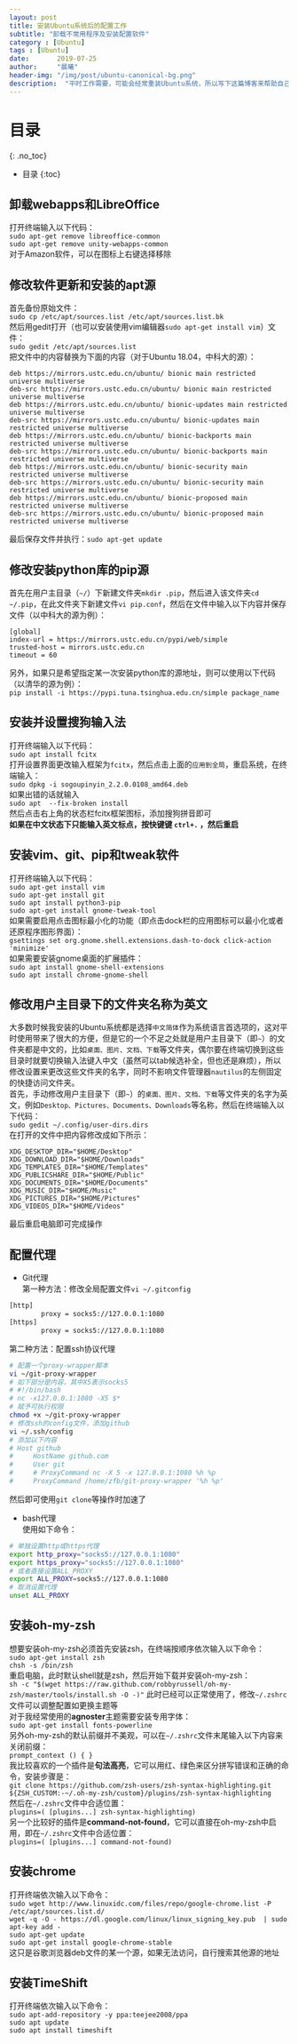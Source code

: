 ```yaml
---
layout: post
title: 安装Ubuntu系统后的配置工作
subtitle: "卸载不常用程序及安装配置软件"
category : [Ubuntu]
tags : [Ubuntu]
date:       2019-07-25
author:     "晨曦"
header-img: "/img/post/ubuntu-canonical-bg.png"
description:  "平时工作需要，可能会经常重装Ubuntu系统，所以写下这篇博客来帮助自己快速进行配置"
---
```

  
# 目录
{: .no_toc}

* 目录
{:toc}


## 卸载webapps和LibreOffice
打开终端输入以下代码：  
`sudo apt-get remove libreoffice-common`  
`sudo apt-get remove unity-webapps-common`  
对于Amazon软件，可以在图标上右键选择移除
## 修改软件更新和安装的apt源
首先备份原始文件：  
`sudo cp /etc/apt/sources.list /etc/apt/sources.list.bk`  
然后用gedit打开（也可以安装使用vim编辑器`sudo apt-get install vim`）文件：  
`sudo gedit /etc/apt/sources.list`  
把文件中的内容替换为下面的内容（对于Ubuntu 18.04，中科大的源）：  
```
deb https://mirrors.ustc.edu.cn/ubuntu/ bionic main restricted universe multiverse
deb-src https://mirrors.ustc.edu.cn/ubuntu/ bionic main restricted universe multiverse
deb https://mirrors.ustc.edu.cn/ubuntu/ bionic-updates main restricted universe multiverse
deb-src https://mirrors.ustc.edu.cn/ubuntu/ bionic-updates main restricted universe multiverse
deb https://mirrors.ustc.edu.cn/ubuntu/ bionic-backports main restricted universe multiverse
deb-src https://mirrors.ustc.edu.cn/ubuntu/ bionic-backports main restricted universe multiverse
deb https://mirrors.ustc.edu.cn/ubuntu/ bionic-security main restricted universe multiverse
deb-src https://mirrors.ustc.edu.cn/ubuntu/ bionic-security main restricted universe multiverse
deb https://mirrors.ustc.edu.cn/ubuntu/ bionic-proposed main restricted universe multiverse
deb-src https://mirrors.ustc.edu.cn/ubuntu/ bionic-proposed main restricted universe multiverse
```
最后保存文件并执行：`sudo apt-get update`  
## 修改安装python库的pip源
首先在用户主目录（`~/`）下新建文件夹`mkdir .pip`，然后进入该文件夹`cd ~/.pip`，在此文件夹下新建文件`vi pip.conf`，然后在文件中输入以下内容并保存文件（以中科大的源为例）：  
```
[global]
index-url = https://mirrors.ustc.edu.cn/pypi/web/simple
trusted-host = mirrors.ustc.edu.cn
timeout = 60
```
另外，如果只是希望指定某一次安装python库的源地址，则可以使用以下代码（以清华的源为例）：  
`pip install -i https://pypi.tuna.tsinghua.edu.cn/simple package_name`
## 安装并设置搜狗输入法
打开终端输入以下代码：  
`sudo apt install fcitx`  
打开设置界面更改输入框架为`fcitx`，然后点击上面的`应用到全局`，重启系统，在终端输入：  
`sudo dpkg -i sogoupinyin_2.2.0.0108_amd64.deb`  
如果出错的话就输入   
`sudo apt  --fix-broken install`  
然后点击右上角的状态栏fcitx框架图标，添加搜狗拼音即可   
**如果在中文状态下只能输入英文标点，按快键键 `ctrl+.` ，然后重启**
## 安装vim、git、pip和tweak软件
打开终端输入以下代码：  
`sudo apt-get install vim`  
`sudo apt-get install git`  
`sudo apt install python3-pip`  
`sudo apt-get install gnome-tweak-tool`  
如果需要启用点击图标最小化的功能（即点击dock栏的应用图标可以最小化或者还原程序图形界面）：  
`gsettings set org.gnome.shell.extensions.dash-to-dock click-action 'minimize'`  
如果需要安装gnome桌面的扩展插件：  
`sudo apt install gnome-shell-extensions`  
`sudo apt install chrome-gnome-shell`
## 修改用户主目录下的文件夹名称为英文
大多数时候我安装的Ubuntu系统都是选择`中文简体`作为系统语言首选项的，这对平时使用带来了很大的方便，但是它的一个不足之处就是用户主目录下（即`~`）的文件夹都是中文的，比如`桌面、图片、文档、下载`等文件夹，偶尔要在终端切换到这些目录时就要切换输入法键入中文（虽然可以tab候选补全，但也还是麻烦），所以修改设置来更改这些文件夹的名字，同时不影响文件管理器`nautilus`的左侧固定的快捷访问文件夹。  
首先，手动修改用户主目录下（即`~`）的`桌面、图片、文档、下载`等文件夹的名字为英文，例如`Desktop、Pictures、Documents、Downloads`等名称，然后在终端输入以下代码：  
`sudo gedit ~/.config/user-dirs.dirs`  
在打开的文件中把内容修改成如下所示：  
```
XDG_DESKTOP_DIR="$HOME/Desktop"
XDG_DOWNLOAD_DIR="$HOME/Downloads"
XDG_TEMPLATES_DIR="$HOME/Templates"
XDG_PUBLICSHARE_DIR="$HOME/Public"
XDG_DOCUMENTS_DIR="$HOME/Documents"
XDG_MUSIC_DIR="$HOME/Music"
XDG_PICTURES_DIR="$HOME/Pictures"
XDG_VIDEOS_DIR="$HOME/Videos"
```
最后重启电脑即可完成操作
## 配置代理
* Git代理  
第一种方法：修改全局配置文件`vi ~/.gitconfig`  
```bash
[http]
        proxy = socks5://127.0.0.1:1080
[https]
        proxy = socks5://127.0.0.1:1080
```
第二种方法：配置ssh协议代理  
```bash
# 配置一个proxy-wrapper脚本
vi ~/git-proxy-wrapper
# 如下部分是内容，其中X5表示socks5
# #!/bin/bash
# nc -x127.0.0.1:1080 -X5 $*
# 赋予可执行权限
chmod +x ~/git-proxy-wrapper
# 修改ssh的config文件，添加github
vi ~/.ssh/config
# 添加以下内容
# Host github
#     HostName github.com
#     User git
#     # ProxyCommand nc -X 5 -x 127.0.0.1:1080 %h %p
#     ProxyCommand /home/zfb/git-proxy-wrapper '%h %p'
```
然后即可使用`git clone`等操作时加速了  
* bash代理  
使用如下命令：  
```bash
# 单独设置http或https代理
export http_proxy="socks5://127.0.0.1:1080"
export https_proxy="socks5://127.0.0.1:1080"
# 或者直接设置ALL_PROXY
export ALL_PROXY=socks5://127.0.0.1:1080
# 取消设置代理
unset ALL_PROXY
```
## 安装oh-my-zsh
想要安装oh-my-zsh必须首先安装zsh，在终端按顺序依次输入以下命令：  
`sudo apt-get install zsh`  
`chsh -s /bin/zsh`  
重启电脑，此时默认shell就是zsh，然后开始下载并安装oh-my-zsh：  
`sh -c "$(wget https://raw.github.com/robbyrussell/oh-my-zsh/master/tools/install.sh -O -)"`
此时已经可以正常使用了，修改`~/.zshrc`文件可以调整配置如更换主题等  
对于我经常使用的**agnoster**主题需要安装专用字体：  
`sudo apt-get install fonts-powerline`  
另外oh-my-zsh的默认前缀并不美观，可以在`~/.zshrc`文件末尾输入以下内容来关闭前缀：  
`prompt_context () { }`  
我比较喜欢的一个插件是**句法高亮**，它可以用红、绿色来区分拼写错误和正确的命令，安装步骤是：  
`git clone https://github.com/zsh-users/zsh-syntax-highlighting.git ${ZSH_CUSTOM:-~/.oh-my-zsh/custom}/plugins/zsh-syntax-highlighting`  
然后在`~/.zshrc`文件中合适位置：  
`plugins=( [plugins...] zsh-syntax-highlighting)`  
另一个比较好的插件是**command-not-found**，它可以直接在oh-my-zsh中启用，即在`~/.zshrc`文件中合适位置：  
`plugins=( [plugins...] command-not-found)`  
## 安装chrome
打开终端依次输入以下命令：  
`sudo wget http://www.linuxidc.com/files/repo/google-chrome.list -P /etc/apt/sources.list.d/`  
`wget -q -O - https://dl.google.com/linux/linux_signing_key.pub  | sudo apt-key add -`  
`sudo apt-get update`  
`sudo apt-get install google-chrome-stable`  
这只是谷歌浏览器deb文件的某一个源，如果无法访问，自行搜索其他源的地址
## 安装TimeShift
打开终端依次输入以下命令：  
`sudo apt-add-repository -y ppa:teejee2008/ppa`  
`sudo apt update`  
`sudo apt install timeshift`  

